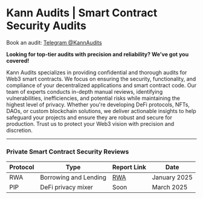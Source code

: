 # Kann Audits | Smart Contract Security Audits

Book an audit: [Telegram @KannAudits](https://t.me/kannaudits)

**Looking for top-tier audits with precision and reliability? We’ve got you covered!**

Kann Audits specializes in providing confidential and thorough audits for Web3 smart contracts. We focus on ensuring the security, functionality, and compliance of your decentralized applications and smart contract code. Our team of experts conducts in-depth manual reviews, identifying vulnerabilities, inefficiencies, and potential risks while maintaining the highest level of privacy. Whether you're developing DeFi protocols, NFTs, DAOs, or custom blockchain solutions, we deliver actionable insights to help safeguard your projects and ensure they are robust and secure for production. Trust us to protect your Web3 vision with precision and discretion.

--------------------------------------

**<h3>Private Smart Contract Security Reviews</h3>**

| Protocol| Type | Report Link  | Date |
|-------|-----|----------|-------------|
| RWA |  Borrowing and Lending | [RWA](https://github.com/Kann-Audits/Kann-Audits/blob/main/reports/pdf-format/RWASucks.pdf)      |     January 2025        |
| PIP | DeFi privacy mixer | Soon | March 2025


